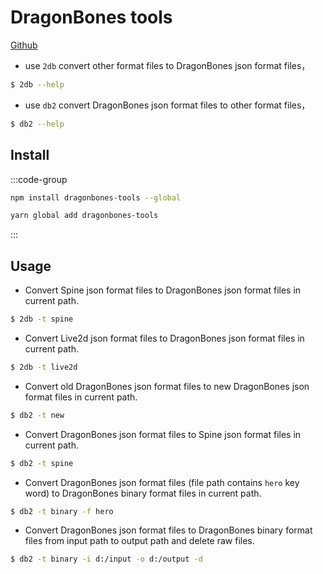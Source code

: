 # DragonBones tools
[Github](https://github.com/DragonBones/Tools)

* use `2db` convert other format files to DragonBones json format files，
```bash
$ 2db --help
```
* use `db2` convert DragonBones json format files to other format files，
```bash
$ db2 --help
```
## Install
:::code-group
```bash [npm]
npm install dragonbones-tools --global
```
```bash [yarn]
yarn global add dragonbones-tools
```
:::
## Usage
* Convert Spine json format files to DragonBones json format files in current path.
```bash
$ 2db -t spine
```
* Convert Live2d json format files to DragonBones json format files in current path.
```bash
$ 2db -t live2d
```
* Convert old DragonBones json format files to new DragonBones json format files in current path.
```bash
$ db2 -t new
```
* Convert DragonBones json format files to Spine json format files in current path.
```bash
$ db2 -t spine
```
* Convert DragonBones json format files (file path contains `hero` key word) to DragonBones binary format files in current path.
```bash
$ db2 -t binary -f hero
```
* Convert DragonBones json format files to DragonBones binary format files from input path to output path and delete raw files.
```bash
$ db2 -t binary -i d:/input -o d:/output -d
```